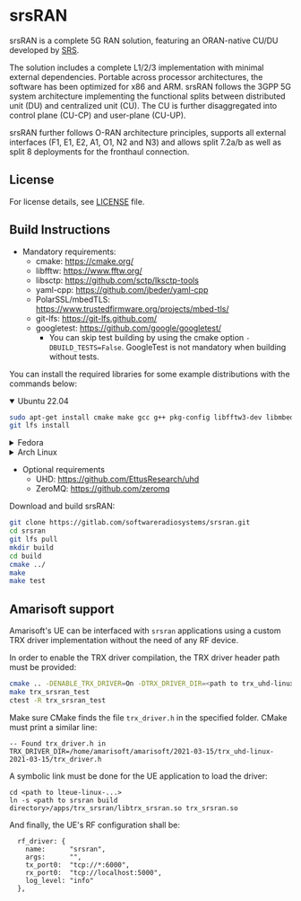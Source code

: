 srsRAN
======

srsRAN is a complete 5G RAN solution, featuring an ORAN-native CU/DU developed by [SRS](http://www.srs.io).

The solution includes a complete L1/2/3 implementation with minimal external dependencies. Portable across processor architectures, the software has been optimized for x86 and ARM. srsRAN follows the 3GPP 5G system architecture implementing the functional splits between distributed unit (DU) and centralized unit (CU). The CU is further disaggregated into control plane (CU-CP) and user-plane (CU-UP).

srsRAN further follows O-RAN architecture principles, supports all external interfaces (F1, E1, E2, A1, O1, N2 and N3) and allows split 7.2a/b as well as split 8 deployments for the fronthaul connection.

License
-------

For license details, see [LICENSE](LICENSE) file.

Build Instructions
------------------

* Mandatory requirements:
  * cmake:               <https://cmake.org/>
  * libfftw:             <https://www.fftw.org/>
  * libsctp:             <https://github.com/sctp/lksctp-tools>
  * yaml-cpp:            <https://github.com/jbeder/yaml-cpp>
  * PolarSSL/mbedTLS:    <https://www.trustedfirmware.org/projects/mbed-tls/>
  * git-lfs:             <https://git-lfs.github.com/>
  * googletest:          <https://github.com/google/googletest/>
    * You can skip test building by using the cmake option `-DBUILD_TESTS=False`. GoogleTest is not mandatory when building without tests.

You can install the required libraries for some example distributions with the commands below:

<details open>
<summary>Ubuntu 22.04</summary>


```bash
sudo apt-get install cmake make gcc g++ pkg-config libfftw3-dev libmbedtls-dev libsctp-dev libyaml-cpp-dev libgtest-dev git-lfs
git lfs install
```
</details>
<details>
<summary>Fedora</summary>


```bash
sudo yum install cmake make gcc gcc-c++ pkgconf fftw-devel lksctp-tools-devel yaml-cpp-devel mbedtls-devel gtest-devel git-lfs
git lfs install
```
</details>
<details>
<summary>Arch Linux</summary>


```bash
sudo pacman -S cmake make base-devel fftw mbedtls yaml-cpp lksctp-tools gtest git-lfs pkgconf
git lfs install
```
</details>

* Optional requirements
  * UHD:                 <https://github.com/EttusResearch/uhd>
  * ZeroMQ:              <https://github.com/zeromq>

Download and build srsRAN:

```bash
git clone https://gitlab.com/softwareradiosystems/srsran.git
cd srsran
git lfs pull
mkdir build
cd build
cmake ../
make
make test
```

Amarisoft support
-----------------

Amarisoft's UE can be interfaced with `srsran` applications using a custom TRX driver implementation without the need of 
any RF device. 

In order to enable the TRX driver compilation, the TRX driver header path must be provided:
```bash
cmake .. -DENABLE_TRX_DRIVER=On -DTRX_DRIVER_DIR=<path to trx_uhd-linux-...>
make trx_srsran_test
ctest -R trx_srsran_test
```

Make sure CMake finds the file `trx_driver.h` in the specified folder. CMake must print a similar line:
```
-- Found trx_driver.h in TRX_DRIVER_DIR=/home/amarisoft/amarisoft/2021-03-15/trx_uhd-linux-2021-03-15/trx_driver.h
```

A symbolic link must be done for the UE application to load the driver:
```
cd <path to lteue-linux-...>
ln -s <path to srsran build directory>/apps/trx_srsran/libtrx_srsran.so trx_srsran.so
```

And finally, the UE's RF configuration shall be:
```
  rf_driver: {
    name:      "srsran",
    args:      "",
    tx_port0:  "tcp://*:6000",
    rx_port0:  "tcp://localhost:5000",
    log_level: "info"
  },
```